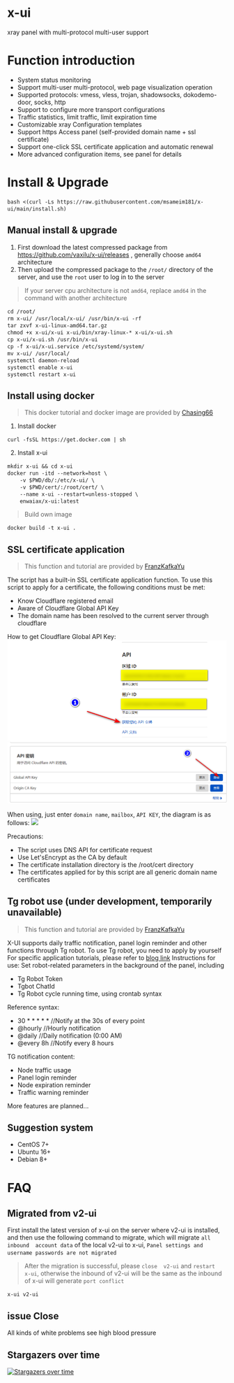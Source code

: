 # x-ui

 xray  panel with multi-protocol multi-user support

# Function introduction

- System status monitoring
- Support multi-user multi-protocol, web page visualization operation
- Supported protocols: vmess, vless, trojan, shadowsocks, dokodemo-door, socks, http
- Support to configure more transport configurations
-  Traffic statistics, limit traffic, limit expiration time
- Customizable xray Configuration templates
- Support https Access panel (self-provided domain name + ssl certificate)
- Support one-click SSL certificate application and automatic renewal
- More advanced configuration items, see panel for details

# Install & Upgrade

```
bash <(curl -Ls https://raw.githubusercontent.com/msameim181/x-ui/main/install.sh)
```

## Manual install & upgrade

1. First download the latest compressed package from https://github.com/vaxilu/x-ui/releases , generally choose `amd64` architecture
2. Then upload the compressed package to the  `/root/` directory of the server, and use the  `root` user to log in to the server

> If your server cpu  architecture is not  `amd64`, replace  `amd64` in the command with another architecture

```
cd /root/
rm x-ui/ /usr/local/x-ui/ /usr/bin/x-ui -rf
tar zxvf x-ui-linux-amd64.tar.gz
chmod +x x-ui/x-ui x-ui/bin/xray-linux-* x-ui/x-ui.sh
cp x-ui/x-ui.sh /usr/bin/x-ui
cp -f x-ui/x-ui.service /etc/systemd/system/
mv x-ui/ /usr/local/
systemctl daemon-reload
systemctl enable x-ui
systemctl restart x-ui
```

## Install using docker

> This docker tutorial and  docker image are provided by [Chasing66](https://github.com/Chasing66)

1. Install docker

```shell
curl -fsSL https://get.docker.com | sh
```

2. Install x-ui

```shell
mkdir x-ui && cd x-ui
docker run -itd --network=host \
    -v $PWD/db/:/etc/x-ui/ \
    -v $PWD/cert/:/root/cert/ \
    --name x-ui --restart=unless-stopped \
    enwaiax/x-ui:latest
```

> Build  own image

```shell
docker build -t x-ui .
```

## SSL certificate application

> This function and tutorial are provided by [FranzKafkaYu](https://github.com/FranzKafkaYu)

The script has a built-in SSL certificate application function. To use this script to apply for a certificate, the following conditions must be met:

- Know Cloudflare registered email
- Aware of Cloudflare Global API Key
- The domain name has been resolved to the current server through cloudflare

How to get Cloudflare Global API Key:
    ![](media/bda84fbc2ede834deaba1c173a932223.png)
    ![](media/d13ffd6a73f938d1037d0708e31433bf.png)

When using, just enter  `domain name`, `mailbox`, `API KEY`, the diagram is as follows:
        ![](media/2022-04-04_141259.png)

Precautions:

- The script uses DNS API for certificate request
- Use Let'sEncrypt as the CA by default
- The certificate installation directory is the /root/cert directory
- The certificates applied for by this script are all generic domain name certificates

## Tg robot use (under development, temporarily unavailable)

> This function and tutorial are provided by [FranzKafkaYu](https://github.com/FranzKafkaYu)

X-UI supports daily traffic notification, panel login reminder and other functions through Tg robot. To use Tg robot, you need to apply by yourself
For specific application tutorials, please refer to [blog link](https://coderfan.net/how-to-use-telegram-bot-to-alarm-you-when-someone-login-into-your-vps.html)
Instructions for use: Set robot-related parameters in the background of the panel, including

- Tg Robot Token
- Tgbot ChatId
- Tg Robot cycle running time, using crontab syntax  

Reference syntax:
- 30 * * * * * //Notify at the 30s of every point
- @hourly      //Hourly notification
- @daily       //Daily notification (0:00 AM)
- @every 8h    //Notify every 8 hours  

TG notification content:
- Node traffic usage
- Panel login reminder
- Node expiration reminder
- Traffic warning reminder  

More features are planned...
## Suggestion system

- CentOS 7+
- Ubuntu 16+
- Debian 8+

# FAQ

## Migrated from  v2-ui 

First install the latest version of  x-ui on the server where  v2-ui  is installed, and then use the following command to migrate, which will migrate  `all  inbound  account data` of the local  v2-ui  to  x-ui, `Panel settings and username passwords are not migrated`

> After the migration is successful, please `close  v2-ui` and  `restart  x-ui`, otherwise the  inbound  of  v2-ui  will be the same as the  inbound  of  x-ui    will generate   `port conflict`

```
x-ui v2-ui
```

## issue Close

All kinds of white problems see high blood pressure

## Stargazers over time

[![Stargazers over time](https://starchart.cc/vaxilu/x-ui.svg)](https://starchart.cc/vaxilu/x-ui)
